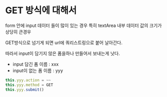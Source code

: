 # GET 방식에 대해서

form 안에 input 데이터 들이 많이 있는 경우 특히  textArea 내부 데이터 값의 크기가 상당히 큰경우

GET방식으로 넘기게 되면 url에 쿼리스트링으로 붙어 날아간다. 

따라서 input이 담기지 않은 폼을하나 만들어서 보내는게 낫다.

- input 담긴 폼 이름 : xxx
- input이 없는 폼 이름 : yyy

```javascript
this.yyy.action = ~~
this.yyy.method = GET
this.yyy.submit()
```

